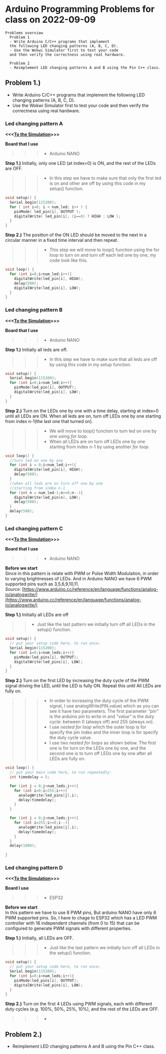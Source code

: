 # Arduino Programming Problems for class on 2022-09-09
```
Problems overview
  Problem 1
  - Write Arduino C/C++ programs that implement 
  the following LED changing patterns (A, B, C, D).
  - Use the Wokwi Simulator first to test your code 
  and then verify the correctness using real hardware.  

  Problem 2
  - Reimplement LED changing patterns A and B using the Pin C++ class.
```

## Problem 1.)
- Write Arduino C/C++ programs that implement the following LED changing patterns (A, B, C, D).
- Use the Wokwi Simulator first to test your code and then verify the correctness using real hardware.

### Led changing pattern A

**<<<[To the Simulation](https://wokwi.com/projects/342307014363316820)>>>**  

**Board that I use**  
>>> - Arduino NANO  

  
**Step 1.)** Initially, only one LED (at index=0) is ON, and the rest of the LEDs are OFF.<br>
>>> - In this step we have to make sure that only the first led is on and other are off by using this code in my setup() function.
```C
void setup() {
  Serial.begin(115200);
  for ( int i=0; i < num_led; i++ ) {
    pinMode( led_pin[i], OUTPUT ); 
    digitalWrite( led_pin[i], (i==0) ? HIGH : LOW );
  }
}
```

**Step 2.)** The position of the ON LED should be moved to the next in a circular manner in a fixed time interval and then repeat.  
>>> * This step we will move to loop() function using the for loop to turn on and turn off each led one by one, my code look like this.
```C
void loop() {
  for (int i=0;i<num_led;i++){
    digitalWrite(led_pin[i], HIGH);
    delay(500);
    digitalWrite(led_pin[i], LOW);
  }
}
```
### Led changing pattern B

**<<<[To the Simulation](https://wokwi.com/projects/342308238392296019)>>>**  

**Board that I use**  
>>> - Arduino NANO  

**Step 1.)** Initially all leds are off.  
>>> - In this step we have to make sure that all leds are off by using this code in my setup function.  
```C
void setup() {
  Serial.begin(115200);
  for (int i=0;i<num_led;i++){
    pinMode(led_pin[i], OUTPUT);
    digitalWrite(led_pin[i], LOW);
  }
}
```  
**Step 2.)** Turn on the LEDs one by one with a time delay, starting at index=0 until all LEDs are ON. When all leds are on, turn off LEDs one by one starting from index n-1(the last one that turned on).  
>>> - We will move to loop() function to turn led on one by one using *for loop.*  
>>> - When all LEDs are on turn off LEDs one by one starting from index n-1 by using another *for loop*.
```C
void loop() {
  //turn led on one by one
  for (int i = 0;i<num_led;i++){
    digitalWrite(led_pin[i], HIGH);
    delay(500);
  }
  //when all leds are on turn off one by one
  //starting from index n-1
  for (int n = num_led-1;n>=0;n--){
    digitalWrite(led_pin[n], LOW);
    delay(500);
  }
  delay(500);
}
```

### Led changing pattern C

**<<<[To the Simulation](https://wokwi.com/projects/343524293353669204)>>>**  

**Board that I use**  
>>> - Arduino NANO  

**Before we start**  
Since in this pattern is relate with PWM or Pulse Width Modulation, in order to varying brightnesses of LEDs. And in Arduino NANO we have 6 PWM supported pins such as 3,5,6,9,10,11.  
*Source:* [https://www.arduino.cc/reference/en/language/functions/analog-io/analogwrite/](https://www.arduino.cc/reference/en/language/functions/analog-io/analogwrite/)  

**Step 1.)** Initially all LEDs are off  
>> - Just like the last pattern we initially turn off all LEDs in the setup() function.
```C
void setup() {
  // put your setup code here, to run once:
  Serial.begin(115200);
  for (int i=0;i<num_leds;i++){
    pinMode(led_pins[i], OUTPUT);
    digitalWrite(led_pins[i], LOW);
  }
}
```  
**Step 2.)** Turn on the first LED by increasing the duty cycle of the PWM signal driving the LED, until the LED is fully ON. Repeat this until All LEDs are fully on.
>>> - In order to increasing the duty cycle of the PWM signal, I use analogWrite(PIN,value) which as you can see it have two parameters. The first parameter *"pin"* is the arduino pin to write in and *"value"* is  the duty cycle: between 0 (always off) and 255 (always on).  
>>> - I use *nested for loop* which the outer loop is for specify the pin index and the inner loop is for specify the duty cycle value.  
>>> - I use two *nested for loops* as shown below. The first one is for turn on the LEDs one by one, and the second one is to turn off LEDs one by one after all LEDs are fully on.  
```C
void loop() {
  // put your main code here, to run repeatedly:
  int timedelay = 5;

  for (int j = 0;j<num_leds;j++){
    for (int i=0;i<255;i++){
      analogWrite(led_pins[j],i);
      delay(timedelay);
    }
  }

  for (int j = 0;j<num_leds;j++){
    for (int i=255;i>=0;i--){
      analogWrite(led_pins[j],i);
      delay(timedelay);
    }
  }
  delay(1000);
  
}
```

### Led changing pattern D

**<<<[To the Simulation](https://wokwi.com/projects/343566202635813459)>>>**  

**Board I use**  
>>> - ESP32  

**Before we start**  
In this pattern we have to use 8 PWM pins, But arduino NANO have only 6 PWM supported pins. So, I have to chage to ESP32 which has a LED PWM controller with 16 independent channels (from 0 to 15) that can be configured to generate PWM signals with different properties.  

**Step 1.)** Initially, all LEDs are OFF.  
>>> - Just like the last pattern we initially turn off all LEDs in the setup() function.
```C
void setup() {
  // put your setup code here, to run once:
  Serial.begin(115200);
  for (int i=0;i<num_leds;i++){
    pinMode(led_pins[i], OUTPUT);
    digitalWrite(led_pins[i], LOW);
  }
}
```  
**Step 2.)** Turn on the first 4 LEDs using PWM signals, each with different duty cycles (e.g. 100%, 50%, 25%, 10%), and the rest of the LEDs are OFF.  
>>> - 

## Problem 2.)
- Reimplement LED changing patterns A and B using the Pin C++ class.
